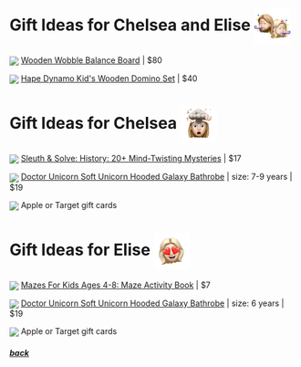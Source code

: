 # Gift Ideas for Chelsea and Elise <img src="assets/images/chelsea-elise2.png" align="center" width="64" >

<a href="https://www.amazon.com/gp/product/B083KFHKZR/"><img src="https://images-na.ssl-images-amazon.com/images/I/614tp4jzhUL._AC_SL1000_.jpg" align="center" width="64" ></a> [Wooden Wobble Balance Board](https://www.amazon.com/gp/product/B083KFHKZR/) | 
$80

<a href="https://www.amazon.com/gp/product/B00NU9VNDQ/"><img src="https://images-na.ssl-images-amazon.com/images/I/51X3FsEhY6L._AC_SL1000_.jpg" align="center" width="64" ></a> [Hape Dynamo Kid's Wooden Domino Set](https://www.amazon.com/gp/product/B00NU9VNDQ/) | 
$40

# Gift Ideas for Chelsea <img src="assets/images/chelsea.png" align="center" width="64" >

<a href="https://www.amazon.com/gp/product/1452180075/"><img src="https://images-na.ssl-images-amazon.com/images/I/91G31QZtdEL.jpg" align="center" width="64" ></a> [Sleuth & Solve: History: 20+ Mind-Twisting Mysteries](https://www.amazon.com/gp/product/) | 
$17

<a href="https://www.amazon.com/gp/product/B07Q9Y59WS/"><img src="https://images-na.ssl-images-amazon.com/images/I/61K2ZEE582L._AC_UL1500_.jpg" align="center" width="64" ></a> [Doctor Unicorn Soft Unicorn Hooded Galaxy Bathrobe](https://www.amazon.com/gp/product/B07Q9Y59WS/)  | size: 7-9 years | 
$19

<img src="https://www.justdrums.com/wp-content/uploads/2018/12/giftcard_image1.png" align="center" width="64"> Apple or Target gift cards

# Gift Ideas for Elise <img src="assets/images/elise.png" align="center" width="64" >

<a href="https://www.amazon.com/gp/product/1951791096/"><img src="https://images-na.ssl-images-amazon.com/images/I/71G-postRkL.jpg" align="center" width="64" ></a> [Mazes For Kids Ages 4-8: Maze Activity Book](https://www.amazon.com/gp/product/1951791096/) | 
$7

<a href="https://www.amazon.com/gp/product/B07Q9Y59WS/"><img src="https://images-na.ssl-images-amazon.com/images/I/61K2ZEE582L._AC_UL1500_.jpg" align="center" width="64" ></a> [Doctor Unicorn Soft Unicorn Hooded Galaxy Bathrobe](https://www.amazon.com/gp/product/B07Q9Y59WS/)  | size: 6 years | 
$19

<img src="https://www.justdrums.com/wp-content/uploads/2018/12/giftcard_image1.png" align="center" width="64"> Apple or Target gift cards

##### [back](readme.md)

